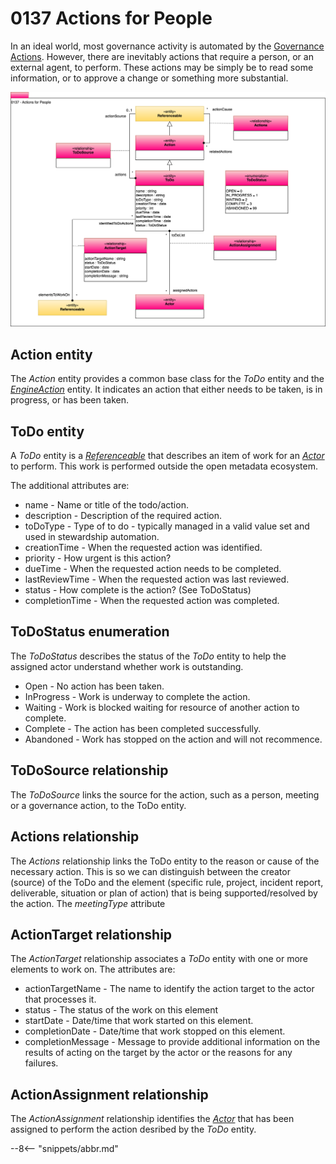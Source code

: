 <!-- SPDX-License-Identifier: CC-BY-4.0 -->
<!-- Copyright Contributors to the Egeria project. -->

# 0137 Actions for People

In an ideal world, most governance activity is automated by the [Governance Actions](/concepts/governance-action). However, there are inevitably actions that require a person, or an external agent, to perform. These actions may be simply be to read some information, or to approve a change or something more substantial.


![UML](0137-Actions.svg "Describing an action for a person")

## Action entity

The *Action* entity provides a common base class for the *ToDo* entity and the [*EngineAction*](/types/4/0463-Egnine-Actions) entity.  It indicates an action that either needs to be taken, is in progress, or has been taken.

## ToDo entity

A *ToDo* entity is a [*Referenceable*](/types/0/0010-Base-Model) that describes an item of work for an [*Actor*](/types/1/0110-Actors) to perform.  This work is performed outside the open metadata ecosystem.  

The additional attributes are:

* name - Name or title of the todo/action.
* description - Description of the required action.
* toDoType - Type of to do - typically managed in a valid value set and used in stewardship automation.
* creationTime - When the requested action was identified.
* priority - How urgent is this action?
* dueTime - When the requested action needs to be completed.
* lastReviewTime - When the requested action was last reviewed.
* status - How complete is the action? (See ToDoStatus)
* completionTime - When the requested action was completed.


## ToDoStatus enumeration

The *ToDoStatus* describes the status of the *ToDo* entity to help the assigned actor understand whether work is outstanding.

* Open - No action has been taken.
* InProgress - Work is underway to complete the action.
* Waiting - Work is blocked waiting for resource of another action to complete.
* Complete - The action has been completed successfully.
* Abandoned - Work has stopped on the action and will not recommence.

## ToDoSource relationship

The *ToDoSource* links the source for the action, such as a person, meeting or a governance action, to the ToDo entity.

## Actions relationship

The *Actions* relationship links the ToDo entity to the reason or cause of the necessary action.  This is so we can distinguish between the creator (source) of the ToDo and the element (specific rule, project, incident report, deliverable, situation or plan of action) that is being supported/resolved by the action.  The *meetingType* attribute

## ActionTarget relationship

The *ActionTarget* relationship associates a *ToDo* entity with one or more elements to work on. The attributes are:

* actionTargetName - The name to identify the action target to the actor that processes it.
* status - The status of the work on this element
* startDate - Date/time that work started on this element.
* completionDate - Date/time that work stopped on this element.
* completionMessage - Message to provide additional information on the results of acting on the target by the actor or the reasons for any failures.

## ActionAssignment relationship

The *ActionAssignment* relationship identifies the [*Actor*](/types/1/0110-Actor) that has been assigned to perform the action desribed by the *ToDo* entity.

--8<-- "snippets/abbr.md"
